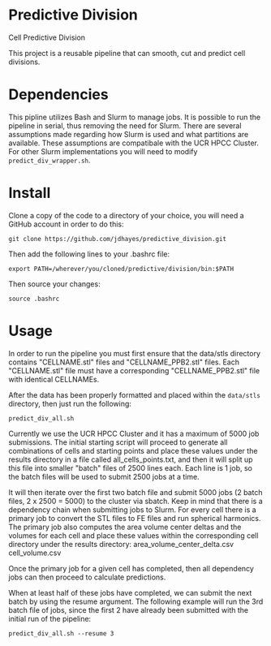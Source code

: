 # Predictive Division
Cell Predictive Division

This project is a reusable pipeline that can smooth, cut and predict cell divisions.

# Dependencies
This pipline utilizes Bash and Slurm to manage jobs. It is possible to run the pipeline in serial, thus removing the need for Slurm.
There are several assumptions made regarding how Slurm is used and what partitions are available.
These assumptions are compatibale with the UCR HPCC Cluster. For other Slurm implementations you will need to modify `predict_div_wrapper.sh`.

# Install
Clone a copy of the code to a directory of your choice, you will need a GitHub account in order to do this:
```
git clone https://github.com/jdhayes/predictive_division.git
```
Then add the following lines to your .bashrc file:
```
export PATH=/wherever/you/cloned/predictive/division/bin:$PATH
```
Then source your changes:
```
source .bashrc
```

# Usage
In order to run the pipeline you must first ensure that the data/stls directory contains "CELLNAME.stl" files and "CELLNAME_PPB2.stl" files.
Each "CELLNAME.stl" file must have a corresponding "CELLNAME_PPB2.stl" file with identical CELLNAMEs.

After the data has been properly formatted and placed within the ```data/stls``` directory, then just run the following:
```
predict_div_all.sh
```

Currently we use the UCR HPCC Cluster and it has a maximum of 5000 job submissions. The initial starting script will proceed to generate all combinations of cells and starting points and place these values under the results directory in a file called all_cells_points.txt, and then it will split up this file into smaller "batch" files of 2500 lines each. Each line is 1 job, so the batch files will be used to submit 2500 jobs at a time.

It will then iterate over the first two batch file and submit 5000 jobs (2 batch files, 2 x 2500 = 5000) to the cluster via sbatch.
Keep in mind that there is a dependency chain when submitting jobs to Slurm.
For every cell there is a primary job to convert the STL files to FE files and run spherical harmonics.
The primary job also computes the area volume center deltas and the volumes for each cell and place these values within the corresponding cell directory under the results directory: area_volume_center_delta.csv cell_volume.csv

Once the primary job for a given cell has completed, then all dependency jobs can then proceed to calculate predictions.

When at least half of these jobs have completed, we can submit the next batch by using the resume argument.
The following example will run the 3rd batch file of jobs, since the first 2 have already been submitted with the initial run of the pipeline:
```
predict_div_all.sh --resume 3
```

